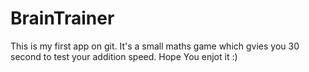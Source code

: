 # BrainTrainer
This is my first app on git. It's a small maths game which gvies you 30 second to test your addition speed. 
Hope You enjot it :)
